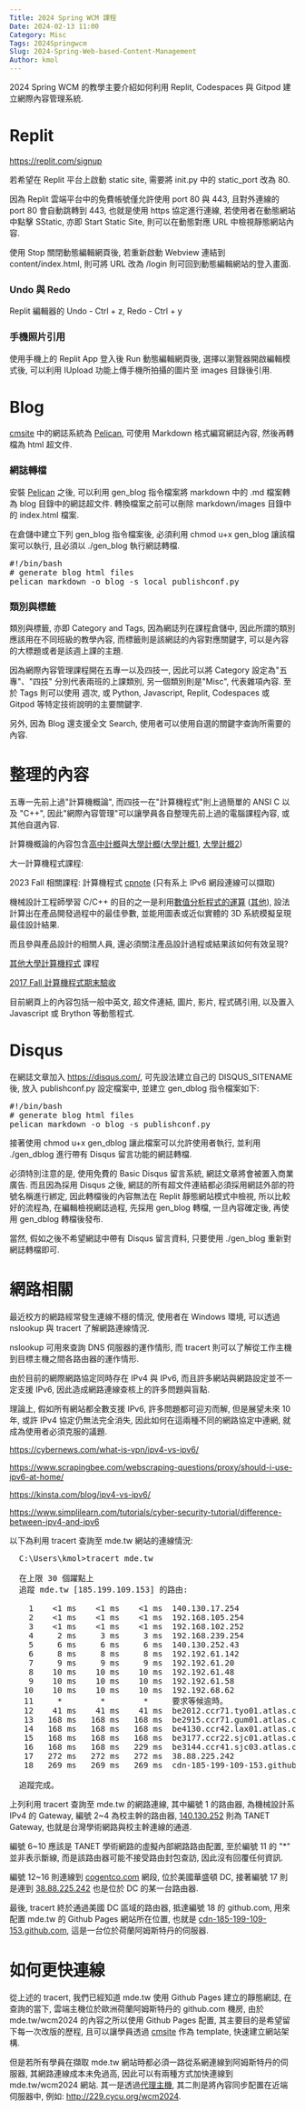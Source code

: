 ```yaml
---
Title: 2024 Spring WCM 課程
Date: 2024-02-13 11:00
Category: Misc
Tags: 2024Springwcm
Slug: 2024-Spring-Web-based-Content-Management
Author: kmol
---
```


2024 Spring WCM 的教學主要介紹如何利用 Replit, Codespaces 與 Gitpod 建立網際內容管理系統.

<!-- PELICAN_END_SUMMARY -->

# Replit
<https://replit.com/signup>

若希望在 Replit 平台上啟動 static site, 需要將 init.py 中的 static_port 改為 80.

因為 Replit 雲端平台中的免費帳號僅允許使用 port 80 與 443, 且對外連線的 port 80 會自動跳轉到 443, 也就是使用 https 協定進行連線, 若使用者在動態網站中點擊 SStatic, 亦即 Start Static Site, 則可以在動態對應 URL 中檢視靜態網站內容.

使用 Stop 關閉動態編輯網頁後, 若重新啟動 Webview 連結到 content/index.html, 則可將 URL 改為 /login 則可回到動態編輯網站的登入畫面.

### Undo 與 Redo
Replit 編輯器的 Undo - Ctrl + z, Redo - Ctrl + y

### 手機照片引用
使用手機上的 Replit App 登入後 Run 動態編輯網頁後, 選擇以瀏覽器開啟編輯模式後, 可以利用 IUpload 功能上傳手機所拍攝的圖片至 images 目錄後引用.

# Blog
[cmsite] 中的網誌系統為 [Pelican], 可使用 Markdown 格式編寫網誌內容, 然後再轉檔為 html 超文件.

### 網誌轉檔
安裝 [Pelican] 之後, 可以利用 gen_blog 指令檔案將 markdown 中的 .md 檔案轉為 blog 目錄中的網誌超文件. 轉換檔案之前可以刪除 markdown/images 目錄中的 index.html 檔案.

在倉儲中建立下列 gen_blog 指令檔案後, 必須利用 chmod u+x gen_blog 讓該檔案可以執行, 且必須以 ./gen_blog 執行網誌轉檔.

<pre class="brush: bash">
#!/bin/bash
# generate blog html files
pelican markdown -o blog -s local_publishconf.py
</pre>

[Pelican]: https://getpelican.com/
[cmsite]: https://github.com/mdecycu/cmsimde

### 類別與標籤
類別與標籤, 亦即 Category and Tags, 因為網誌列在課程倉儲中, 因此所謂的類別應該用在不同班級的教學內容, 而標籤則是該網誌的內容對應關鍵字, 可以是內容的大標題或者是該週上課的主題.

因為網際內容管理課程開在五專一以及四技一, 因此可以將 Category 設定為"五專"、"四技" 分別代表兩班的上課類別, 另一個類別則是"Misc", 代表雜項內容. 至於 Tags 則可以使用 週次, 或 Python, Javascript, Replit, Codespaces 或 Gitpod 等特定技術說明的主要關鍵字. 

另外, 因為 Blog 還支援全文 Search, 使用者可以使用自選的關鍵字查詢所需要的內容.

# 整理的內容
五專一先前上過"計算機概論", 而四技一在"計算機程式"則上過簡單的 ANSI C 以及 "C++", 因此"網際內容管理"可以讓學員各自整理先前上過的電腦課程內容, 或其他自選內容.

計算機概論的內容包含[高中計概]與[大學計概]([大學計概1], [大學計概2])

[高中計概]: https://www.ntsh.ntct.edu.tw/ischool/public/resource_view/show.php?view=1&aid=135
[大學計概]: http://ocw.aca.ntu.edu.tw/ntu-ocw/ocw/cou/101S210
[大學計概1]: https://web.csie.ndhu.edu.tw/sclo/project/ppt.html
[大學計概2]: https://www.youtube.com/playlist?list=PLuz2BOX_eyHFBdHqlV0O7ViUtJRLfoPtu

大一計算機程式課程:

2023 Fall 相關課程: 計算機程式 [cpnote] (只有系上 IPv6 網段連線可以擷取)

機械設計工程師學習 C/C++ 的目的之一是利用[數值分析程式的運算] ([其他](https://dergipark.org.tr/tr/download/article-file/192942)), 設法計算出在產品開發過程中的最佳參數, 並能用圖表或近似實體的 3D 系統模擬呈現最佳設計結果.

[數值分析程式的運算]: https://www.sciencedirect.com/science/article/pii/S2214785315004642

而且參與產品設計的相關人員, 還必須關注產品設計過程或結果該如何有效呈現?

[其他大學計算機程式] 課程

[2017 Fall 計算機程式期末驗收]

[cpnote]: http://wcm.cycu.org:88/github/cpnote
[2017 Fall 計算機程式期末驗收]: https://github.com/scrum-1/scrum_pyqt5_calculator/issues/1
[其他大學計算機程式]: https://www.google.com/search?q=大學+計算機程式

目前網頁上的內容包括一般中英文, 超文件連結, 圖片, 影片, 程式碼引用, 以及置入 Javascript 或 Brython 等動態程式.

# Disqus
在網誌文章加入 <https://disqus.com/>, 可先設法建立自己的 DISQUS_SITENAME 後, 放入 publishconf.py 設定檔案中, 並建立 gen_dblog 指令檔案如下:

<pre class="brush: bash">
#!/bin/bash
# generate blog html files
pelican markdown -o blog -s publishconf.py
</pre>

接著使用 chmod u+x gen_dblog 讓此檔案可以允許使用者執行, 並利用 ./gen_dblog 進行帶有 Disqus 留言功能的網誌轉檔.

必須特別注意的是, 使用免費的 Basic Disqus 留言系統, 網誌文章將會被置入商業廣告. 而且因為採用 Disqus 之後, 網誌的所有超文件連結都必須採用網誌外部的符號名稱進行綁定, 因此轉檔後的內容無法在 Replit 靜態網站模式中檢視, 所以比較好的流程為, 在編輯檢視網誌過程, 先採用 gen_blog 轉檔, 一旦內容確定後, 再使用 gen_dblog 轉檔後發布.

當然, 假如之後不希望網誌中帶有 Disqus 留言資料, 只要使用 ./gen_blog 重新對網誌轉檔即可.

# 網路相關
最近校方的網路經常發生連線不穩的情況, 使用者在 Windows 環境, 可以透過 nslookup 與 tracert 了解網路連線情況.

nslookup 可用來查詢 DNS 伺服器的運作情形, 而 tracert 則可以了解從工作主機到目標主機之間各路由器的運作情形.

由於目前的網際網路協定同時存在 IPv4 與 IPv6, 而且許多網站與網路設定並不一定支援 IPv6, 因此造成網路連線查核上的許多問題與盲點.

理論上, 假如所有網站都全數支援 IPv6, 許多問題都可迎刃而解, 但是展望未來 10 年, 或許 IPv4 協定仍無法完全消失, 因此如何在這兩種不同的網路協定中連網, 就成為使用者必須克服的議題.

<https://cybernews.com/what-is-vpn/ipv4-vs-ipv6/>

<https://www.scrapingbee.com/webscraping-questions/proxy/should-i-use-ipv6-at-home/>

<https://kinsta.com/blog/ipv4-vs-ipv6/>

<https://www.simplilearn.com/tutorials/cyber-security-tutorial/difference-between-ipv4-and-ipv6>

以下為利用 tracert 查詢至 mde.tw 網站的連線情況:

<pre class="brush: jscript">
  C:\Users\kmol>tracert mde.tw

  在上限 30 個躍點上
  追蹤 mde.tw [185.199.109.153] 的路由:

    1    <1 ms    <1 ms    <1 ms  140.130.17.254
    2    <1 ms    <1 ms    <1 ms  192.168.105.254
    3    <1 ms    <1 ms    <1 ms  192.168.102.252
    4     2 ms     3 ms     3 ms  192.168.239.254
    5     6 ms     6 ms     6 ms  140.130.252.43
    6     8 ms     8 ms     8 ms  192.192.61.142
    7     9 ms     9 ms     9 ms  192.192.61.20
    8    10 ms    10 ms    10 ms  192.192.61.48
    9    10 ms    10 ms    10 ms  192.192.61.58
   10    10 ms    10 ms    10 ms  192.192.68.62
   11     *        *        *     要求等候逾時。
   12    41 ms    41 ms    41 ms  be2012.ccr71.tyo01.atlas.cogentco.com [66.28.4.233]
   13   168 ms   168 ms   168 ms  be2915.ccr71.gum01.atlas.cogentco.com [154.54.91.126]
   14   168 ms   168 ms   168 ms  be4130.ccr42.lax01.atlas.cogentco.com [154.54.5.174]
   15   168 ms   168 ms   168 ms  be3177.ccr22.sjc01.atlas.cogentco.com [154.54.40.146]
   16   168 ms   168 ms   229 ms  be3144.ccr41.sjc03.atlas.cogentco.com [154.54.5.102]
   17   272 ms   272 ms   272 ms  38.88.225.242
   18   269 ms   269 ms   269 ms  cdn-185-199-109-153.github.com [185.199.109.153]

  追蹤完成。
</pre>

上列利用 tracert 查詢至 mde.tw 的網路連線, 其中編號 1 的路由器, 為機械設計系 IPv4 的 Gateway, 編號 2~4 為校主幹的路由器, [140.130.252](https://www.proxydocker.com/fr/iplookup/140.130.252) 則為 TANET Gateway, 也就是台灣學術網路與校主幹連線的通道.

編號 6~10 應該是 TANET 學術網路的虛擬內部網路路由配置, 至於編號 11 的 "*" 並非表示斷線, 而是該路由器可能不接受路由封包查訪, 因此沒有回覆任何資訊.

編號 12~16 則連線到 [cogentco.com](https://www.proxydocker.com/fr/iplookup/cogentco.com) 網段, 位於美國華盛頓 DC, 接著編號 17 則是連到 [38.88.225.242](https://www.proxydocker.com/fr/iplookup/38.88.225.242) 也是位於 DC 的某一台路由器.

最後, tracert 終於通過美國 DC 區域的路由器, 抵達編號 18 的 github.com, 用來配置 mde.tw 的 Github Pages 網站所在位置, 也就是 [cdn-185-199-109-153.github.com](https://www.proxydocker.com/fr/iplookup/cdn-185-199-109-153.github.com), 這是一台位於荷蘭阿姆斯特丹的伺服器.

# 如何更快連線
從上述的 tracert, 我們已經知道 mde.tw 使用 Github Pages 建立的靜態網誌, 在查詢的當下, 雲端主機位於歐洲荷蘭阿姆斯特丹的 github.com 機房, 由於 mde.tw/wcm2024 的內容之所以使用 Github Pages 配置, 其主要目的是希望留下每一次改版的歷程, 且可以讓學員透過 [cmsite] 作為 template, 快速建立網站架構.

但是若所有學員在擷取 mde.tw 網站時都必須一路從系網連線到阿姆斯特丹的伺服器, 其網路連線成本未免過高, 因此可以有兩種方式加快連線到 mde.tw/wcm2024 網站. 其一是透過[代理主機](https://www.fortinet.com/resources/cyberglossary/proxy-server), 其二則是將內容同步配置在近端伺服器中, 例如: <http://229.cycu.org/wcm2024>.